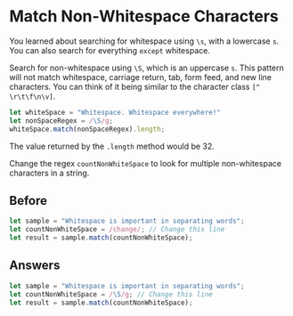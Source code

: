 # Match Non-Whitespace Characters
You learned about searching for whitespace using `\s`, with a lowercase `s`. You can also search for everything `except` whitespace.

Search for non-whitespace using `\S`, which is an uppercase `s`. 
This pattern will not match whitespace, carriage return, tab, form feed, and new line characters. 
You can think of it being similar to the character class `[^ \r\t\f\n\v]`.
```javascript
let whiteSpace = "Whitespace. Whitespace everywhere!"
let nonSpaceRegex = /\S/g;
whiteSpace.match(nonSpaceRegex).length;
```
The value returned by the `.length` method would be 32.

Change the regex `countNonWhiteSpace` to look for multiple non-whitespace characters in a string.

## Before
```javascript
let sample = "Whitespace is important in separating words";
let countNonWhiteSpace = /change/; // Change this line
let result = sample.match(countNonWhiteSpace);
```
## Answers
```javascript
let sample = "Whitespace is important in separating words";
let countNonWhiteSpace = /\S/g; // Change this line
let result = sample.match(countNonWhiteSpace);
```
